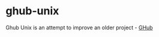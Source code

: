 # ghub-unix
Ghub Unix is an attempt to improve an older project - [GHub](https://github.com/BBloggsbott/ghub)
